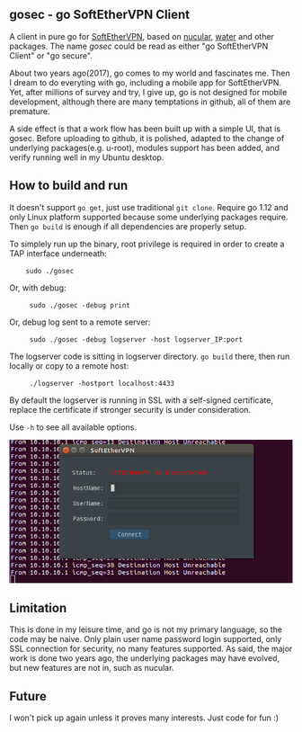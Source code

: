 gosec - go SoftEtherVPN Client
---
A client in pure go for [SoftEtherVPN](https://github.com/SoftEtherVPN/SoftEtherVPN), based on [nucular](https://github.com/aarzilli/nucular), [water](github.com/songgao/water) and other packages.
The name *gosec* could be read as either "go SoftEtherVPN Client" or "go secure".

About two years ago(2017), go comes to my world and fascinates me. Then I dream to do everyting with go, including a mobile app for SoftEtherVPN.
Yet, after millions of survey and try, I give up, go is not designed for mobile development, although there are many temptations in github, all of them are premature. 

A side effect is that a work flow has been built up with a simple UI, that is gosec. 
Before uploading to github, it is polished, adapted to the change of underlying packages(e.g. u-root), modules support has been added, and verify running well in my Ubuntu desktop.

How to build and run
---
It doesn't support `go get`, just use traditional `git clone`.
Require go 1.12 and only Linux platform supported because some underlying packages require.
Then `go build` is enough if all dependencies are properly setup.

To simplely run up the binary, root privilege is required in order to create a TAP interface underneath:
```
	sudo ./gosec
```
Or, with debug:
```
	 sudo ./gosec -debug print
```
Or, debug log sent to a remote server:
```
	 sudo ./gosec -debug logserver -host logserver_IP:port
```

The logserver code is sitting in logserver directory. `go build` there, then run locally or copy to a remote host:
```
	 ./logserver -hostport localhost:4433
```
By default the logserver is running in SSL with a self-signed certificate, replace the certificate if stronger security is under consideration.

Use `-h` to see all available options.

![demo](./demo.gif)

Limitation
---
This is done in my leisure time, and go is not my primary language, so the code may be naive.
Only plain user name password login supported, only SSL connection for security, no many features supported.
As said, the major work is done two years ago, the underlying packages may have evolved, but new features are not in, 
such as nucular. 

Future
---
I won't pick up again unless it proves many interests. Just code for fun :) 



